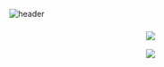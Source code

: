 ![header](https://capsule-render.vercel.app/api?type=transparent&animation=scaleIn&section=header&text=Github%20DK&fontSize=70&desc=🚀try_to_anything%20&descAlignY=80)
<h3 align="center">
<img src="https://mblogthumb-phinf.pstatic.net/20150222_44/leechu5_1424545680283OybFL_GIF/tumblr_inline_nk3ixnP7zi1qkc0tt.gif?type=w2">
</p>

<img src="https://ghchart.rshah.org/000000/dibk100" />



<!--
**dibk100/dibk100** is a ✨ _special_ ✨ repository because its `README.md` (this file) appears on your GitHub profile.

Here are some ideas to get you started:

- 🔭 I’m currently working on ...
- 🌱 I’m currently learning ...
- 👯 I’m looking to collaborate on ...
- 🤔 I’m looking for help with ...
- 💬 Ask me about ...
- 📫 How to reach me: ...
- 😄 Pronouns: ...
- ⚡ Fun fact: ...
-->
